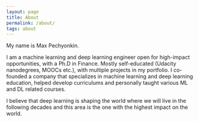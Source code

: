 ```yaml
---
layout: page
title: About
permalink: /about/
tags: about
---
```


My name is Max Pechyonkin.

I am a machine learning and deep learning engineer open for high-impact opportunities, with a Ph.D in Finance. Mostly self-educated (Udacity nanodegrees, MOOCs etc.), with multiple projects in my portfolio. I co-founded a company that specializes in machine learning and deep learning education, helped develop curriculums and personally taught various ML and DL related courses.

I believe that deep learning is shaping the world where we will live in the following decades and this area is the one with the highest impact on the world.
